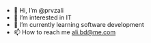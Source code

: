 - 👋 Hi, I’m @prvzali
- 👀 I’m interested in IT
- 🌱 I’m currently learning software development
- 📫 How to reach me ali.bd@me.com

